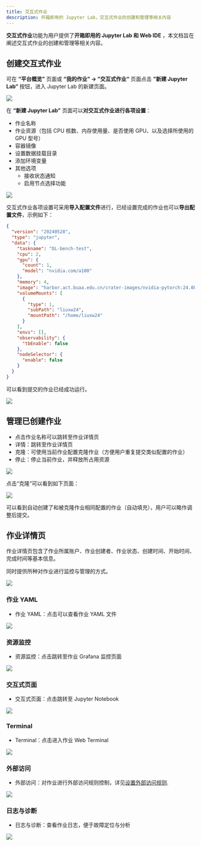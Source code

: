 ```yaml
---
title: 交互式作业
description: 开箱即用的 Jupyter Lab，交互式作业的创建和管理等相关内容
---
```


**交互式作业**功能为用户提供了**开箱即用的 Jupyter Lab 和 Web IDE** ，本文档旨在阐述交互式作业的创建和管理等相关内容。

## 创建交互式作业

可在 **“平台概览”** 页面或 **“我的作业” -> ”交互式作业“** 页面点击 **”新建 Jupyter Lab“** 按钮，进入 Jupyter Lab 的新建页面。

![](./images/inter/start.png)

在 **“新建 Jupyter Lab”** 页面可以**对交互式作业进行各项设置**：

- 作业名称
- 作业资源（包括 CPU 核数、内存使用量、是否使用 GPU、以及选择所使用的 GPU 型号）
- 容器镜像
- 设置数据挂载目录
- 添加环境变量
- 其他选项
  - 接收状态通知
  - 启用节点选择功能

![](./images/inter/settings.png)

交互式作业各项设置可采用**导入配置文件**进行，已经设置完成的作业也可以**导出配置文件**，示例如下：

```json
{
  "version": "20240528",
  "type": "jupyter",
  "data": {
    "taskname": "DL-bench-test",
    "cpu": 2,
    "gpu": {
      "count": 1,
      "model": "nvidia.com/a100"
    },
    "memory": 4,
    "image": "harbor.act.buaa.edu.cn/crater-images/nvidia-pytorch:24.08-py3",
    "volumeMounts": [
      {
        "type": 1,
        "subPath": "liuxw24",
        "mountPath": "/home/liuxw24"
      }
    ],
    "envs": [],
    "observability": {
      "tbEnable": false
    },
    "nodeSelector": {
      "enable": false
    }
  }
}
```

可以看到提交的作业已经成功运行。

![](./images/inter/success.png)

## 管理已创建作业

- 点击作业名称可以跳转至作业详情页
- 详情：跳转至作业详情页
- 克隆：可使用当前作业配置克隆作业（方便用户重复提交类似配置的作业）
- 停止：停止当前作业，并释放所占用资源

![](./images/inter/options.png)

点击“克隆”可以看到如下页面：

![](./images/inter/clone.png)

可以看到自动创建了和被克隆作业相同配置的作业（自动填充），用户可以略作调整后提交。

## 作业详情页

作业详情页包含了作业所属账户、作业创建者、作业状态、创建时间、开始时间、完成时间等基本信息。

同时提供所种对作业进行监控与管理的方式。

![](./images/inter/detail.png)

### 作业 YAML

- 作业 YAML：点击可以查看作业 YAML 文件

![](./images/inter/yaml.png)

### 资源监控

- 资源监控：点击跳转至作业 Grafana 监控页面

![](./images/inter/monitor.png)

### 交互式页面

- 交互式页面：点击跳转至 Jupyter Notebook

![](./images/inter/jupyter.png)

### Terminal

- Terminal：点击进入作业 Web Terminal

![](./images/inter/terminal.png)

### 外部访问

- 外部访问：对作业进行外部访问规则控制，详见[设置外部访问规则](../toolbox/external-access/ingress-rule.md).

![](./images/inter/ingress.png)

### 日志与诊断

- 日志与诊断：查看作业日志，便于故障定位与分析

![](./images/inter/log.png)
